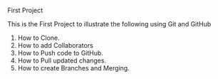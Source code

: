 First Project

This is the First Project to illustrate the following using Git and GitHub
1. How to Clone.
2. How to add Collaborators
3. How to Push code to GitHub.
4. How to Pull updated changes.
5. How to create Branches and Merging.
